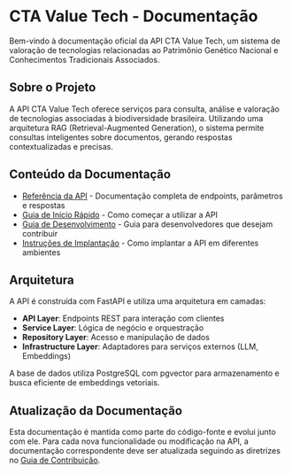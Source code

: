 # CTA Value Tech - Documentação

Bem-vindo à documentação oficial da API CTA Value Tech, um sistema de valoração de tecnologias relacionadas ao Patrimônio Genético Nacional e Conhecimentos Tradicionais Associados.

## Sobre o Projeto

A API CTA Value Tech oferece serviços para consulta, análise e valoração de tecnologias associadas à biodiversidade brasileira. Utilizando uma arquitetura RAG (Retrieval-Augmented Generation), o sistema permite consultas inteligentes sobre documentos, gerando respostas contextualizadas e precisas.

## Conteúdo da Documentação

- [Referência da API](api-reference.md) - Documentação completa de endpoints, parâmetros e respostas
- [Guia de Início Rápido](getting-started.md) - Como começar a utilizar a API
- [Guia de Desenvolvimento](development-guide.md) - Guia para desenvolvedores que desejam contribuir
- [Instruções de Implantação](deployment.md) - Como implantar a API em diferentes ambientes

## Arquitetura

A API é construída com FastAPI e utiliza uma arquitetura em camadas:

- **API Layer**: Endpoints REST para interação com clientes
- **Service Layer**: Lógica de negócio e orquestração
- **Repository Layer**: Acesso e manipulação de dados
- **Infrastructure Layer**: Adaptadores para serviços externos (LLM, Embeddings)

A base de dados utiliza PostgreSQL com pgvector para armazenamento e busca eficiente de embeddings vetoriais.

## Atualização da Documentação

Esta documentação é mantida como parte do código-fonte e evolui junto com ele. Para cada nova funcionalidade ou modificação na API, a documentação correspondente deve ser atualizada seguindo as diretrizes no [Guia de Contribuição](development-guide.md#contribuindo-com-a-documentação).